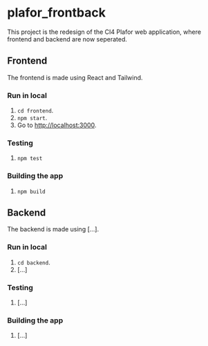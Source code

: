 # plafor_frontback

This project is the redesign of the CI4 Plafor web application, where frontend and backend are now seperated.

## Frontend

The frontend is made using React and Tailwind.

### Run in local

1. `cd frontend`.
2. `npm start`.
3. Go to [http://localhost:3000](http://localhost:3000).

### Testing

1. `npm test`

### Building the app

1. `npm build`

## Backend

The backend is made using [...].

### Run in local

1. `cd backend`.
2. [...]

### Testing

1. [...]

### Building the app

1. [...]